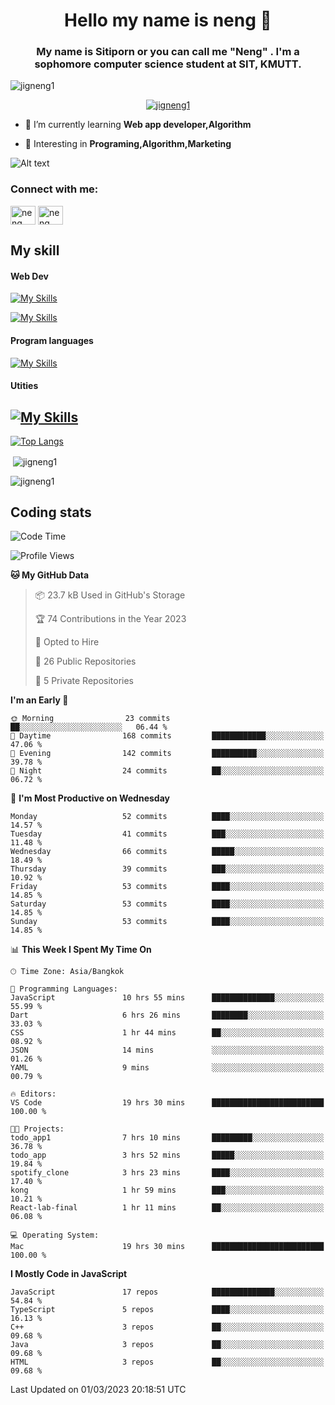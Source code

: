 <h1 align="center">Hello my name is neng 🌈</h1>

<h3 align="center">My name is Sitiporn or you can call me "Neng" . I'm a sophomore computer science student at SIT, KMUTT.</h3>
<p align="left"> <img src="https://komarev.com/ghpvc/?username=jigneng1&label=Profile%20views&color=0e75b6&style=flat" alt="jigneng1" /> </p>

<p align="center"> <a href="https://github.com/ryo-ma/github-profile-trophy"><img src="https://github-profile-trophy.vercel.app/?username=jigneng1&theme=onedark" alt="jigneng1" /></a> </p>


- 🌱 I’m currently learning **Web app developer,Algorithm**

- 💬 Interesting in **Programing,Algorithm,Marketing**


![Alt text](https://spotify-recently-played-readme.vercel.app/api?user=nengzana)

<h3 align="left">Connect with me:</h3>
<p align="left">
<a href="https://fb.com/jigneng1/" target="blank"><img align="center" src="https://raw.githubusercontent.com/rahuldkjain/github-profile-readme-generator/master/src/images/icons/Social/facebook.svg" alt="neng sitiporn" height="30" width="40" /></a>
<a href="https://www.instagram.com/n.neng_/" target="blank"><img align="center" src="https://skillicons.dev/icons?i=instagram" alt="neng sitiporn". height="30" width="40" /></a>
</p>

<h2>My skill </h2> 
<h4>Web Dev </h4>

[![My Skills](https://skillicons.dev/icons?i=js,html,css,sass,bootstrap,react,redux,tailwind,jquery,materialui)](https://skillicons.dev)

[![My Skills](https://skillicons.dev/icons?i=nodejs,express,mongodb,mysql)](https://skillicons.dev)

<h4>Program languages</h4>

[![My Skills](https://skillicons.dev/icons?i=java,py,c,cs,cpp,dotnet)](https://skillicons.dev)

<h4>Utities</h4>

[![My Skills](https://skillicons.dev/icons?i=figma,git,github,ai,pr,ps,ae,vscode)](https://skillicons.dev)
---



[![Top Langs](https://github-readme-stats.vercel.app/api/top-langs/?username=jigneng1&&layout=compact&theme=dracula)](https://github.com/anuraghazra/github-readme-stats)
<p>&nbsp;<img align="center" src="https://github-readme-stats.vercel.app/api?username=jigneng1&show_icons=true&locale=en&theme=dracula" alt="jigneng1" /></p>

<p><img align="center" src="https://github-readme-streak-stats.herokuapp.com/?user=jigneng1&theme=tokyonight_duo&date_format=j%20M%5B%20Y%5D" alt="jigneng1" /></p>

## Coding stats

<!--START_SECTION:waka-->
![Code Time](http://img.shields.io/badge/Code%20Time-154%20hrs%2055%20mins-blue)

![Profile Views](http://img.shields.io/badge/Profile%20Views-40-blue)

**🐱 My GitHub Data** 

> 📦 23.7 kB Used in GitHub's Storage 
 > 
> 🏆 74 Contributions in the Year 2023
 > 
> 💼 Opted to Hire
 > 
> 📜 26 Public Repositories 
 > 
> 🔑 5 Private Repositories 
 > 
**I'm an Early 🐤** 

```text
🌞 Morning                23 commits          ██░░░░░░░░░░░░░░░░░░░░░░░   06.44 % 
🌆 Daytime                168 commits         ████████████░░░░░░░░░░░░░   47.06 % 
🌃 Evening                142 commits         ██████████░░░░░░░░░░░░░░░   39.78 % 
🌙 Night                  24 commits          ██░░░░░░░░░░░░░░░░░░░░░░░   06.72 % 
```
📅 **I'm Most Productive on Wednesday** 

```text
Monday                   52 commits          ████░░░░░░░░░░░░░░░░░░░░░   14.57 % 
Tuesday                  41 commits          ███░░░░░░░░░░░░░░░░░░░░░░   11.48 % 
Wednesday                66 commits          █████░░░░░░░░░░░░░░░░░░░░   18.49 % 
Thursday                 39 commits          ███░░░░░░░░░░░░░░░░░░░░░░   10.92 % 
Friday                   53 commits          ████░░░░░░░░░░░░░░░░░░░░░   14.85 % 
Saturday                 53 commits          ████░░░░░░░░░░░░░░░░░░░░░   14.85 % 
Sunday                   53 commits          ████░░░░░░░░░░░░░░░░░░░░░   14.85 % 
```


📊 **This Week I Spent My Time On** 

```text
🕑︎ Time Zone: Asia/Bangkok

💬 Programming Languages: 
JavaScript               10 hrs 55 mins      ██████████████░░░░░░░░░░░   55.99 % 
Dart                     6 hrs 26 mins       ████████░░░░░░░░░░░░░░░░░   33.03 % 
CSS                      1 hr 44 mins        ██░░░░░░░░░░░░░░░░░░░░░░░   08.92 % 
JSON                     14 mins             ░░░░░░░░░░░░░░░░░░░░░░░░░   01.26 % 
YAML                     9 mins              ░░░░░░░░░░░░░░░░░░░░░░░░░   00.79 % 

🔥 Editors: 
VS Code                  19 hrs 30 mins      █████████████████████████   100.00 % 

🐱‍💻 Projects: 
todo_app1                7 hrs 10 mins       █████████░░░░░░░░░░░░░░░░   36.78 % 
todo_app                 3 hrs 52 mins       █████░░░░░░░░░░░░░░░░░░░░   19.84 % 
spotify_clone            3 hrs 23 mins       ████░░░░░░░░░░░░░░░░░░░░░   17.40 % 
kong                     1 hr 59 mins        ███░░░░░░░░░░░░░░░░░░░░░░   10.21 % 
React-lab-final          1 hr 11 mins        ██░░░░░░░░░░░░░░░░░░░░░░░   06.08 % 

💻 Operating System: 
Mac                      19 hrs 30 mins      █████████████████████████   100.00 % 
```

**I Mostly Code in JavaScript** 

```text
JavaScript               17 repos            ██████████████░░░░░░░░░░░   54.84 % 
TypeScript               5 repos             ████░░░░░░░░░░░░░░░░░░░░░   16.13 % 
C++                      3 repos             ██░░░░░░░░░░░░░░░░░░░░░░░   09.68 % 
Java                     3 repos             ██░░░░░░░░░░░░░░░░░░░░░░░   09.68 % 
HTML                     3 repos             ██░░░░░░░░░░░░░░░░░░░░░░░   09.68 % 
```




 Last Updated on 01/03/2023 20:18:51 UTC
<!--END_SECTION:waka-->

